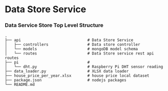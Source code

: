 Data Store Service
============================

### Data Service Store Top Level Structure

    .
    ├── api                             # Data Store Service
    │   ├── controllers                 # Data store controller
    │	└── models                      # mongoDB model schema 
    │	└── routes                      # Data Store service rest api routes
    ├── pi                              # 
    │	└── dht.py                      # Raspberry Pi DHT sensor reading
    ├── data_loader.py                  # XLSX data loader
    ├── house_price_per_year.xlsx       # house price local dataset
    ├── package.json                    # nodejs packages
    └── README.md
